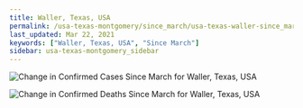 ```yaml
---
title: Waller, Texas, USA
permalink: /usa-texas-montgomery/since_march/usa-texas-waller-since_march.html
last_updated: Mar 22, 2021
keywords: ["Waller, Texas, USA", "Since March"]
sidebar: usa-texas-montgomery_sidebar
---
```


![Change in Confirmed Cases Since March for Waller, Texas, USA](/covid_tracker/images/graphs/usa-texas-waller-delta_confirmed-since_march_graph.png)

![Change in Confirmed Deaths Since March for Waller, Texas, USA](/covid_tracker/images/graphs/usa-texas-waller-delta_deaths-since_march_graph.png)
